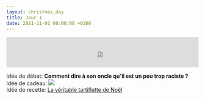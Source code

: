 ```yaml
---
layout: christmas_day
title: Jour 1
date: 2021-11-01 00:00:00 +0200
---
```


<iframe src="https://open.spotify.com/embed/track/0bYg9bo50gSsH3LtXe2SQn?utm_source=generator&theme=0" width="100%" height="80" frameBorder="0" allowfullscreen="" allow="autoplay; clipboard-write; encrypted-media; fullscreen; picture-in-picture"></iframe>

Idée de débat: <strong>Comment dire à son oncle qu'il est un peu trop raciste ?</strong>
<br />
Idée de cadeau:
<a href="https://www.youtube.com/watch?v=dQw4w9WgXcQ">
<img
  src="https://www.maspatule.com/11691-30939-thickbox/cuiseur-a-riz-1l-bestron.jpg" />
</a>
<br />
Idée de recette:
<a
href="https://www.marmiton.org/recettes/recette_la-vraie-tartiflette_17634.aspx">La
véritable tartiflette de Noël</a>
